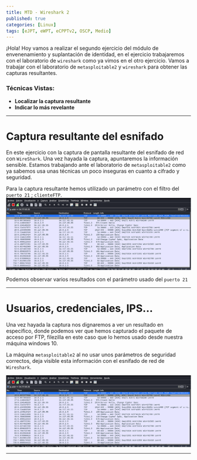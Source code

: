 ```yaml
---
title: MTD - Wireshark 2 
published: true
categories: [Linux]
tags: [eJPT, eWPT, eCPPTv2, OSCP, Medio]
---
```


¡Hola! Hoy vamos a realizar el segundo ejercicio del módulo de envenenamiento y suplantación de identidad, en el ejercicio trabajaremos con el laboratorio de `wireshark` como ya vimos en el otro ejercicio.
Vamos a trabajar con el laboratorio de `metasploitable2` y `wireshark` para obtener las capturas resultantes.


### Técnicas Vistas: 
- **Localizar la captura resultante**
- **Indicar lo más revelante**

* * *

# Captura resultante del esnifado


En este ejercicio con la captura de pantalla resultante del esnifado de red con `WireShark`. Una vez hayada la captura, apuntaremos la información sensible.
Estamos trabajando ante el laboratorio de `metasploitable2` como ya sabemos usa unas técnicas un poco inseguras en cuanto a cifrado y seguridad.

Para la captura resultante hemos utilizado un parámetro con el filtro del `puerto 21` ; `clienteFTP`.
<img src="/assets/HTB/Wireshark/IPADDR.png">


Podemos observar varios resultados con el parámetro usado del `puerto 21`

* * * 

# Usuarios, credenciales, IPS...
Una vez hayada la captura nos dignaremos a ver un resultado en especifico, donde podemos ver que hemos capturado el paquete de acceso por FTP, filezilla en este caso que lo hemos usado desde nuestra máquina windows 10.

La máquina `metasploitable2` al no usar unos parámetros de seguridad correctos, deja visible esta información con el esnifado de red de `Wireshark`.

<img src="/assets/HTB/Wireshark/IPADDR.png">

* * *
